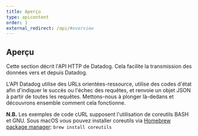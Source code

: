 ```yaml
---
title: Aperçu
type: apicontent
order: 1
external_redirect: /api/#overview
---
```

## Aperçu
Cette section décrit l'API HTTP de Datadog. Cela facilite la transmission des données vers et depuis Datadog.

L'API Datadog utilise des URLs orientées-ressource, utilise des codes d'état afin d'indiquer le succès ou l'échec des requêtes, et renvoie un objet JSON à partir de toutes les requêtes. Mettons-nous à plonger là-dedans et découvrons ensemble comment cela fonctionne.

**N.B.** Les exemples de code cURL supposent l'utilisation de coreutils BASH et GNU. Sous macOS vous pouvez installer coreutils via [Homebrew package manager][1]: `brew install coreutils`

[1]: https://brew.sh/
